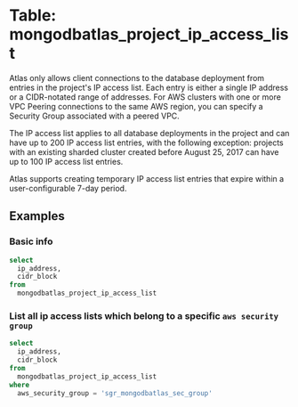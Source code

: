 # Table: mongodbatlas_project_ip_access_list

Atlas only allows client connections to the database deployment from entries in the project's IP access list. Each entry is either a single IP address or a CIDR-notated range of addresses. For AWS clusters with one or more VPC Peering connections to the same AWS region, you can specify a Security Group associated with a peered VPC.

The IP access list applies to all database deployments in the project and can have up to 200 IP access list entries, with the following exception: projects with an existing sharded cluster created before August 25, 2017 can have up to 100 IP access list entries.

Atlas supports creating temporary IP access list entries that expire within a user-configurable 7-day period.

## Examples

### Basic info

```sql
select
  ip_address,
  cidr_block
from
  mongodbatlas_project_ip_access_list
```

### List all ip access lists which belong to a specific `aws security group`

```sql
select
  ip_address,
  cidr_block
from
  mongodbatlas_project_ip_access_list
where
  aws_security_group = 'sgr_mongodbatlas_sec_group'
```
